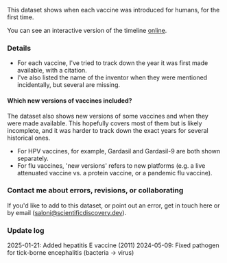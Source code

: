 This dataset shows when each vaccine was introduced for humans, for the first time.

You can see an interactive version of the timeline [online](https://saloni-nd.shinyapps.io/vaccination_timeline/).

### Details

- For each vaccine, I've tried to track down the year it was first made available, with a citation.
- I've also listed the name of the inventor when they were mentioned incidentally, but several are missing.

#### Which new versions of vaccines included?

The dataset also shows new versions of some vaccines and when they were made available.
This hopefully covers most of them but is likely incomplete, and it was harder to track down the exact years for several historical ones.

- For HPV vaccines, for example, Gardasil and Gardasil-9 are both shown separately.
- For flu vaccines, 'new versions' refers to new platforms (e.g. a live attenuated vaccine vs. a protein vaccine, or a pandemic flu vaccine).

### Contact me about errors, revisions, or collaborating

If you'd like to add to this dataset, or point out an error, get in touch here or by email (saloni@scientificdiscovery.dev).

### Update log

2025-01-21: Added hepatitis E vaccine (2011)
2024-05-09: Fixed pathogen for tick-borne encephalitis (bacteria -> virus)

